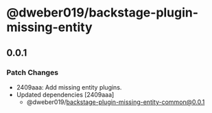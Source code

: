 # @dweber019/backstage-plugin-missing-entity

## 0.0.1

### Patch Changes

- 2409aaa: Add missing entity plugins.
- Updated dependencies [2409aaa]
  - @dweber019/backstage-plugin-missing-entity-common@0.0.1
